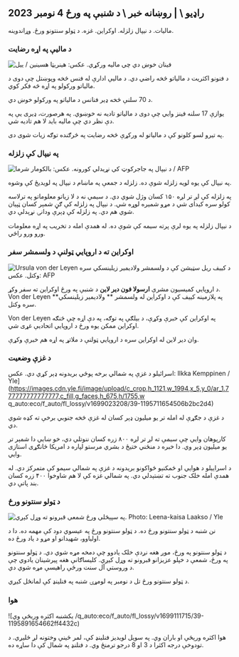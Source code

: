 ## راډیو \ | روښانه خبر \ د شنبې په ورځ 4 نومبر 2023

مالیات. د نیپال زلزله. اوکراین. غزه. د ټولو سنتونو ورځ. وړاندوینه.

### د مالیې په اړه رضایت

![فینان خوښ دي چې مالیه ورکړي. عکس: هینریټا هسینین / ییل](https://images.cdn.yle.fi/image/upload/c_crop,h_3061,w_5443,x_0,y_226/ar_1.777777777777777,c_fill,g_faces,/6_12/0p_1/0p_0,h.q_auto:eco/f_auto/fl_lossy/v1692510416/39-115736664dc9b0569c81)

د فنونو اکثریت د مالیاتو څخه راضي دي. د مالیې ادارې له فنس څخه وپوښتل چې دوی د مالیاتو ورکولو په اړه څه فکر کوي.

د 70 سلنې څخه ډیر فنانس د مالیاتو په ورکولو خوښ دي.

یوازې 17 سلنه فینز وايي چې دوی د مالیاتو تادیه نه خوښوي. په هرصورت، ډیری یې په دې نظر دي چې مالیه باید لا هم تادیه شي.

په تیرو لسو کلونو کې د مالیاتو له ورکړې څخه رضایت په څرګنده توګه زیات شوی دی.

### په نیپال کې زلزله

![ د نیپال په جاجرکوټ کې نړیدلي کورونه. عکس: بالکومار شرما / AFP](https://images.cdn.yle.fi/image/upload/c_crop,h_1350,w_2400,x_0,y_51/ar_1.777777777777777,c_fill,g_faces,h_675,h/1201,c_fillq_auto:eco/f_auto/fl_lossy/v1699091137/39-1195827654612690580a)

په نیپال کې یوه لویه زلزله شوې ده. زلزله د جمعې په ماښام د نیپال په لویدیځ کې وشوه.

په زلزله کې لږ تر لږه ۱۵۰ کسان وژل شوي دي. د سیمې نه د لا زیاتو معلوماتو په ترلاسه کولو سره کیدای شي د مړو شمیره لوړه شي. د نیپال په زلزله کې ګڼ شمېر کسان ټپیان شوي هم دي. په زلزله کې ډېرې ودانۍ نړېدلې دي.

د نیپال زلزله په یوه لرې پرته سیمه کې شوې ده. له همدې امله د تخریب په اړه معلومات ورو ورو راځي.

### اوکراین ته د اروپايي ټولنې د ولسمشر سفر

![Ursula von der Leyen د کییف ریل سټیشن کې د ولسمشر ولادیمیر زیلینسکي سره وکتل. عکس: AFP](https://images.cdn.yle.fi/image/upload/c_crop,h_1687,w_3000,x_0,y_305/ar_1.777777777777777,c_fill,g_faces,h_675,w/d_100/d_1000//f_auto/fl_lossy/v1699098434/39-119583265462e51258c1)

د اروپايي کمیسیون مشرې **ارسولا فون دیر لاین** د شنبې په ورځ اوکراین ته سفر وکړ. Von der Leyen په پلازمینه کییف کې د اوکراین له ولسمشر ** ولادیمیر زیلینسکي** سره وکتل.

Von der Leyen په اوکراین کې خبرې وکړې، د بیلګې په توګه، په دې اړه چې څنګه اوکراین ممکن یوه ورځ د اروپايي اتحادیې غړی شي.

وان دیر لاین له اوکراین سره د اروپايي ټولنې د ملاتړ په اړه هم خبرې وکړې.

### د غزې وضعیت

اسرائیلو د غزې په شمالي برخه پوځي بریدونه ډېر کړي دي. عکس: Ilkka Kemppinen / Yle](https://images.cdn.yle.fi/image/upload/c_crop,h_1121,w_1994,x_5,y_0/ar_1.777777777777777,c_fill,g_faces,h_675,h/1755,w q_auto:eco/f_auto/fl_lossy/v1699023208/39-1195711654506b2bc2d4)

د غزې د جګړې له امله تر یو میلیون ډېر کسان له غزې څخه جنوبي برخې ته کډه شوي دي.

کارپوهان وايي چې سیمې ته لږ تر لږه ۸۰۰ زره کسان ننوتلي دي، خو ښايي دا شمېر تر یو میلیون ډېر وي. دا خبره د منځني ختیځ د بشري مرستو لپاره د امریکا ځانګړی استازی وايي.

د اسراییلو د هوايي او ځمکنیو ځواکونو بریدونه د غزې په شمالي سیمو کې متمرکز دي. له همدې امله خلک جنوب ته تښتېدلي دي. په شمالي غزه کې لا هم شاوخوا ۴۰۰ زره کسان بند پاتې دي.

### د ټولو سنتونو ورځ

![په سپېڅلې ورځ شمعې قبرونو ته وړل کېږي. Photo: Leena-kaisa Laakso / Yle](https://images.cdn.yle.fi/image/upload/c_crop,h_2268,w_4032,x_0,y_435/ar_1.7777777777777777,c_fill,g_faces,h_675,w_1200/dpr_1.0/q_auto:eco/f_auto/fl_lossy/v1699101771/39-119586665463c1d71d1c)

نن شنبه د ټولو سنتونو ورځ ده. د ټولو سنتونو ورځ په عیسوي دود کې مهمه ده. دا د اولیاوو، شهیدانو او مړو د یاد ورځ ده.

د ټولو سنتونو په ورځ، موږ هغه نږدې خلک یادوو چې دمخه مړه شوي دي. د ټولو سنتونو په ورځ، شمعې د خپلو عزیزانو قبرونو ته وړل کیږي. کلیساګانې هغه پیرشینان یادوي چې د وروستي آل سنت ورځې راهیسې مړه شوي دي.

د ټولو سنتونو ورځ تل د نومبر په لومړۍ شنبه په فنلینډ کې لمانځل کیږي.

### هوا

![یکشنبه اکثره وریځې وي /q_auto:eco/f_auto/fl_lossy/v1699111715/39-1195891654662ff4432c)

هوا اکثره ورېځې او باران وي. په سویل لویدیز فنلینډ کې، لمر ځینې وختونه لږ ځلیږي. د تودوخې درجه اکثرا د 3 او 8 درجو ترمنځ وي. د فنلنډ په شمال کې دا ساړه ده.